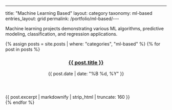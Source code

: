 ---
title: "Machine Learning Based"
layout: category
taxonomy: ml-based
entries_layout: grid
permalink: /portfolio/ml-based/---

Machine learning projects demonstrating various ML algorithms, predictive modeling, classification, and regression applications.

{% assign posts = site.posts | where: "categories", "ml-based" %}
{% for post in posts %}
  <article class="entry">
    <header class="entry-header">
      <h3 class="entry-title">
        <a href="{{ post.url | relative_url }}">{{ post.title }}</a>
      </h3>
      <div class="entry-meta">
        <time class="entry-time">{{ post.date | date: "%B %d, %Y" }}</time>
      </div>
    </header>
    <div class="entry-excerpt">
      {{ post.excerpt | markdownify | strip_html | truncate: 160 }}
    </div>
  </article>
{% endfor %}